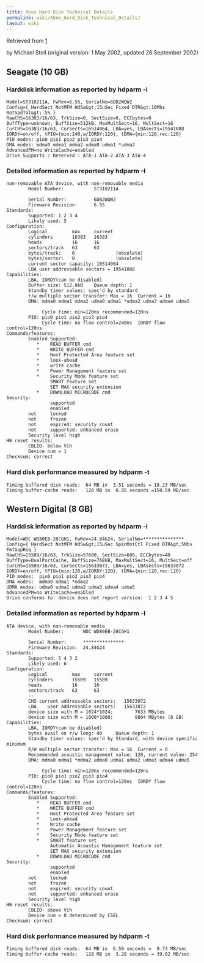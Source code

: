```yaml
---
title: Xbox Hard Disk Technical Details
permalink: wiki/Xbox_Hard_Disk_Technical_Details/
layout: wiki
---
```


Retrieved from
[1](http://www.xbox-linux.org/wiki/Xbox_Hard_Disk_Technical_Details)

by Michael Steil (original version: 1 May 2002, updated 26 September
2002)

Seagate (10 GB)
---------------

### Harddisk information as reported by hdparm -i

    Model=ST310211A, FwRev=6.55, SerialNo=6DB2WQW2
    Config={ HardSect NotMFM HdSw&gt;15uSec Fixed DTR&gt;10Mbs RotSpdTol&gt;.5% }
    RawCHS=16383/16/63, TrkSize=0, SectSize=0, ECCbytes=0
    BuffType=unknown, BuffSize=512kB, MaxMultSect=16, MultSect=16
    CurCHS=16383/16/63, CurSects=16514064, LBA=yes, LBAsects=19541088
    IORDY=on/off, tPIO={min:240,w/IORDY:120}, tDMA={min:120,rec:120}
    PIO modes: pio0 pio1 pio2 pio3 pio4 
    DMA modes: mdma0 mdma1 mdma2 udma0 udma1 *udma2 
    AdvancedPM=no WriteCache=enabled
    Drive Supports : Reserved : ATA-1 ATA-2 ATA-3 ATA-4 

### Detailed information as reported by hdparm -I

    non-removable ATA device, with non-removable media
            Model Number:           ST310211A                          
        
            Serial Number:          6DB2WQW2            
            Firmware Revision:      6.55    
    Standards:
            Supported: 1 2 3 4 
            Likely used: 5
    Configuration:
            Logical         max     current
            cylinders       16383   16383
            heads           16      16
            sectors/track   63      63
            bytes/track:    0               (obsolete)
            bytes/sector:   0               (obsolete)
            current sector capacity: 16514064
            LBA user addressable sectors = 19541088
    Capabilities:
            LBA, IORDY(can be disabled)
            Buffer size: 512.0kB    Queue depth: 1
            Standby timer values: spec'd by standard
            r/w multiple sector transfer: Max = 16  Current = 16
            DMA: mdma0 mdma1 mdma2 udma0 udma1 *udma2 udma3 udma4 udma5

                 Cycle time: min=120ns recommended=120ns
            PIO: pio0 pio1 pio2 pio3 pio4 
                 Cycle time: no flow control=240ns  IORDY flow control=120ns
    Commands/features:
            Enabled Supported:
               *    READ BUFFER cmd
               *    WRITE BUFFER cmd
               *    Host Protected Area feature set
               *    look-ahead
               *    write cache
               *    Power Management feature set
               *    Security Mode feature set
                    SMART feature set
                    SET MAX security extension
               *    DOWNLOAD MICROCODE cmd
    Security: 
                    supported
                    enabled
            not     locked
            not     frozen
            not     expired: security count
            not     supported: enhanced erase
            Security level high
    HW reset results:
            CBLID- below Vih
            Device num = 1
    Checksum: correct

### Hard disk performance measured by hdparm -t

    Timing buffered disk reads:  64 MB in  3.51 seconds = 18.23 MB/sec
    Timing buffer-cache reads:   128 MB in  0.85 seconds =150.59 MB/sec

Western Digital (8 GB)
----------------------

### Harddisk information as reported by hdparm -i

    Model=WDC WD80EB-28CGH1, FwRev=24.84G24, SerialNo=***************
    Config={ HardSect NotMFM HdSw&gt;15uSec SpinMotCtl Fixed DTR&gt;5Mbs FmtGapReq }
    RawCHS=15509/16/63, TrkSize=57600, SectSize=600, ECCbytes=40
    BuffType=DualPortCache, BuffSize=768kB, MaxMultSect=16, MultSect=off
    CurCHS=15509/16/63, CurSects=15633072, LBA=yes, LBAsects=15633072
    IORDY=on/off, tPIO={min:120,w/IORDY:120}, tDMA={min:120,rec:120}
    PIO modes:  pio0 pio1 pio2 pio3 pio4 
    DMA modes:  mdma0 mdma1 *mdma2 
    UDMA modes: udma0 udma1 udma2 udma3 udma4 udma5 
    AdvancedPM=no WriteCache=enabled
    Drive conforms to: device does not report version:  1 2 3 4 5

### Detailed information as reported by hdparm -I

    ATA device, with non-removable media
            Model Number:       WDC WD80EB-28CGH1                      

            Serial Number:      *************** 
            Firmware Revision:  24.84G24
    Standards:
            Supported: 5 4 3 2 
            Likely used: 6
    Configuration:
            Logical         max     current
            cylinders       15509   15509
            heads           16      16
            sectors/track   63      63
            --
            CHS current addressable sectors:   15633072
            LBA    user addressable sectors:   15633072
            device size with M = 1024*1024:        7633 MBytes
            device size with M = 1000*1000:        8004 MBytes (8 GB)
    Capabilities:
            LBA, IORDY(can be disabled)
            bytes avail on r/w long: 40     Queue depth: 1
            Standby timer values: spec'd by Standard, with device specific minimum
            R/W multiple sector transfer: Max = 16  Current = 0
            Recommended acoustic management value: 128, current value: 254
            DMA: mdma0 mdma1 *mdma2 udma0 udma1 udma2 udma3 udma4 udma5

                 Cycle time: min=120ns recommended=120ns
            PIO: pio0 pio1 pio2 pio3 pio4 
                 Cycle time: no flow control=120ns  IORDY flow control=120ns
    Commands/features:
            Enabled Supported:
               *    READ BUFFER cmd
               *    WRITE BUFFER cmd
               *    Host Protected Area feature set
               *    Look-ahead
               *    Write cache
               *    Power Management feature set
               *    Security Mode feature set
               *    SMART feature set
                    Automatic Acoustic Management feature set 
                    SET MAX security extension
               *    DOWNLOAD MICROCODE cmd
    Security: 
                    supported
                    enabled
            not     locked
            not     frozen
            not     expired: security count
            not     supported: enhanced erase
            Security level high
    HW reset results:
            CBLID- above Vih
            Device num = 0 determined by CSEL
    Checksum: correct

### Hard disk performance measured by hdparm -t

    Timing buffered disk reads:  64 MB in  6.58 seconds =  9.73 MB/sec
    Timing buffer-cache reads:   128 MB in  3.28 seconds = 39.02 MB/sec
